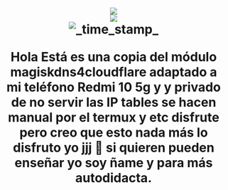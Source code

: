 <h1 align="center">
<img src="https://image.ibb.co/e6OwXH/cloudflare.jpg">
<br />
<img src="https://img.shields.io/badge/XDA-Thread-yellow.svg?longCache=true&style=flat-square"></a><br /><img src="https://img.shields.io/badge/Status-Stable-green.svg?longCache=true&style=flat-square"alt="_time_stamp_" />


<p> Hola 
Está es una copia del módulo magiskdns4cloudflare adaptado a mi teléfono Redmi 10 5g y y privado de no servir las IP tables se hacen manual por el termux y etc disfrute pero creo que esto nada más lo disfruto yo jjj 🤣 si quieren pueden enseñar yo soy ñame y para más autodidacta.</p>
